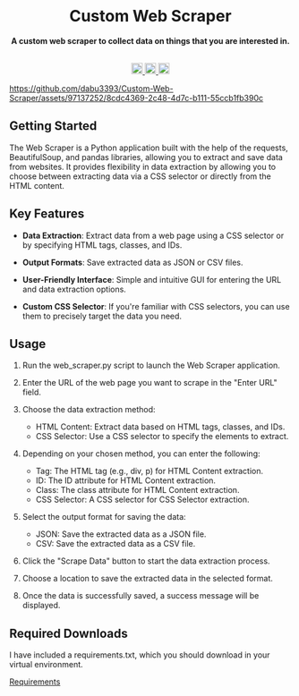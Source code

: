 <div align="center">
  <br>
  <h1>Custom Web Scraper</h1>
  <strong>A custom web scraper to collect data on things that you are interested in.</strong>
</div>
<br>
<p align="center">
  <a target="_blank" href="www.linkedin.com/in/davis-burrill-512071256">
    <img height="20" src="https://img.shields.io/badge/LinkedIn-0077B5?style=for-the-badge&logo=linkedin&logoColor=white" />
  </a>
  <a target="_blank" href="#">
    <img height="20" src="https://forthebadge.com/images/badges/made-with-python.svg" />
  </a>
  <a target="_blank" href="mailto:davisburrill@icloud.com">
    <img height="20" src="https://img.shields.io/badge/Email-0077B5?style=for-the-badge&logo=minutemailer&logoColor=white&color=green" />
  </a>
</p>


https://github.com/dabu3393/Custom-Web-Scraper/assets/97137252/8cdc4369-2c48-4d7c-b111-55ccb1fb390c




## Getting Started

The Web Scraper is a Python application built with the help of the requests, BeautifulSoup, and pandas libraries, allowing you to extract and save data from websites. It provides flexibility in data extraction by allowing you to choose between extracting data via a CSS selector or directly from the HTML content.

## Key Features

- **Data Extraction**: Extract data from a web page using a CSS selector or by specifying HTML tags, classes, and IDs.

- **Output Formats**: Save extracted data as JSON or CSV files.

- **User-Friendly Interface**: Simple and intuitive GUI for entering the URL and data extraction options.

- **Custom CSS Selector**: If you're familiar with CSS selectors, you can use them to precisely target the data you need.

## Usage

1. Run the web_scraper.py script to launch the Web Scraper application.

2. Enter the URL of the web page you want to scrape in the "Enter URL" field.

3. Choose the data extraction method:
   - HTML Content: Extract data based on HTML tags, classes, and IDs.
   - CSS Selector: Use a CSS selector to specify the elements to extract.
4. Depending on your chosen method, you can enter the following:
   - Tag: The HTML tag (e.g., div, p) for HTML Content extraction.
   - ID: The ID attribute for HTML Content extraction.
   - Class: The class attribute for HTML Content extraction.
   - CSS Selector: A CSS selector for CSS Selector extraction.
5. Select the output format for saving the data:
   - JSON: Save the extracted data as a JSON file.
   - CSV: Save the extracted data as a CSV file.
6. Click the "Scrape Data" button to start the data extraction process.
7. Choose a location to save the extracted data in the selected format.
8. Once the data is successfully saved, a success message will be displayed.



## Required Downloads
I have included a requirements.txt, which you should download in your virtual environment.

[Requirements](https://github.com/dabu3393/Custom-Web-Scraper/blob/main/requirements.txt)
